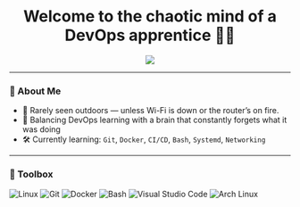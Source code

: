 <h1 align="center">Welcome to the chaotic mind of a DevOps apprentice 🧠🔧</h1>

<p align="center">
  <img src="https://readme-typing-svg.herokuapp.com?center=true&vCenter=true&width=420&height=45&lines=Now+with+less+broken+YAML+files!;Definitely+not+in+production...+yet.;ADHD+inside+–+handle+with+care.;Proud+owner+of+50+unfinished+projects.;Runs+on+sudo+and+vibes.;DevOps+in+progress...+please+stand+by.;More+commits+than+motivation.;May+contain+cron+jobs.;alias+chaos=me.;CTRL+C+CTRL+V+Engineer+approved." />

</p>

---

### 🧠 About Me

- 🌱 Rarely seen outdoors — unless Wi-Fi is down or the router’s on fire.
- 🧩 Balancing DevOps learning with a brain that constantly forgets what it was doing
- 🛠️ Currently learning: `Git`, `Docker`, `CI/CD`, `Bash`, `Systemd`, `Networking`

---

### 🧰 Toolbox

![Linux](https://img.shields.io/badge/Linux-FCC624?style=for-the-badge&logo=linux&logoColor=black)
![Git](https://img.shields.io/badge/Git-F05032?style=for-the-badge&logo=git&logoColor=white)
![Docker](https://img.shields.io/badge/Docker-2496ED?style=for-the-badge&logo=docker&logoColor=white)
![Bash](https://img.shields.io/badge/Bash-4EAA25?style=for-the-badge&logo=gnu-bash&logoColor=white)
![Visual Studio Code](https://img.shields.io/badge/VSCode-007ACC?style=for-the-badge&logo=visual-studio-code&logoColor=white)
![Arch Linux](https://img.shields.io/badge/Arch-1793D1?style=for-the-badge&logo=arch-linux&logoColor=white)
